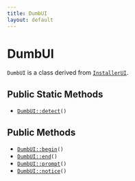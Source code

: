 ```yaml
---
title: DumbUI
layout: default
---
```


# DumbUI

<code>DumbUI</code> is a class derived from <code><a href="InstallerUI">InstallerUI</a></code>.

## Public Static Methods

* <code><a href="DumbUI%3A%3Adetect">DumbUI::detect</a>()</code>

## Public Methods

* <code><a href="DumbUI%3A%3Abegin">DumbUI::begin</a>()</code>
* <code><a href="DumbUI%3A%3Aend">DumbUI::end</a>()</code>
* <code><a href="DumbUI%3A%3Aprompt">DumbUI::prompt</a>()</code>
* <code><a href="DumbUI%3A%3Anotice">DumbUI::notice</a>()</code>

